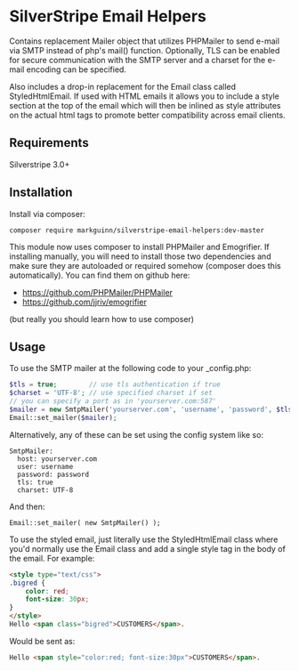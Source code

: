 SilverStripe Email Helpers
==========================

Contains replacement Mailer object that utilizes PHPMailer to send
e-mail via SMTP instead of php's mail() function.  Optionally, TLS can
be enabled for secure communication with the SMTP server and a charset
for the e-mail encoding can be specified.

Also includes a drop-in replacement for the Email class called
StyledHtmlEmail.  If used with HTML emails it allows you to include a style
section at the top of the email which will then be inlined as style
attributes on the actual html tags to promote better compatibility across
email clients.

## Requirements
Silverstripe 3.0+

## Installation
Install via composer:

```
composer require markguinn/silverstripe-email-helpers:dev-master
```

This module now uses composer to install PHPMailer and Emogrifier. If installing
manually, you will need to install those two dependencies and make sure they are
autoloaded or required somehow (composer does this automatically). You can find
them on github here:

 - https://github.com/PHPMailer/PHPMailer
 - https://github.com/jjriv/emogrifier

(but really you should learn how to use composer)

## Usage
To use the SMTP mailer at the following code to your _config.php:

```php
$tls = true;        // use tls authentication if true
$charset = 'UTF-8'; // use specified charset if set
// you can specify a port as in 'yourserver.com:587'
$mailer = new SmtpMailer('yourserver.com', 'username', 'password', $tls, $charset);
Email::set_mailer($mailer);
```

Alternatively, any of these can be set using the config system like so:

```
SmtpMailer:
  host: yourserver.com
  user: username
  password: password
  tls: true
  charset: UTF-8
```

And then:

```
Email::set_mailer( new SmtpMailer() );
```

To use the styled email, just literally use the StyledHtmlEmail class where you'd normally use the Email class
and add a single style tag in the body of the email. For example:

```html
<style type="text/css">
.bigred {
	color: red;
	font-size: 30px;
}
</style>
Hello <span class="bigred">CUSTOMERS</span>.
```

Would be sent as:

```html
Hello <span style="color:red; font-size:30px">CUSTOMERS</span>.
```


